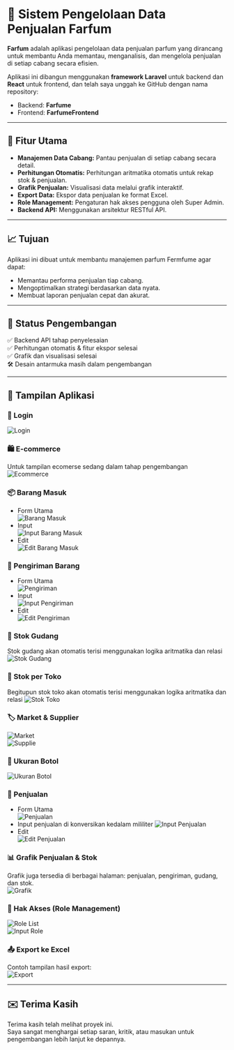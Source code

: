 # 🌸 Sistem Pengelolaan Data Penjualan Farfum

**Farfum** adalah aplikasi pengelolaan data penjualan parfum yang dirancang untuk membantu Anda memantau, menganalisis, dan mengelola penjualan di setiap cabang secara efisien.

Aplikasi ini dibangun menggunakan **framework Laravel** untuk backend dan **React** untuk frontend, dan telah saya unggah ke GitHub dengan nama repository:  
- Backend: **Farfume**  
- Frontend: **FarfumeFrontend**

---

## 🎯 Fitur Utama

- **Manajemen Data Cabang:** Pantau penjualan di setiap cabang secara detail.
- **Perhitungan Otomatis:** Perhitungan aritmatika otomatis untuk rekap stok & penjualan.
- **Grafik Penjualan:** Visualisasi data melalui grafik interaktif.
- **Export Data:** Ekspor data penjualan ke format Excel.
- **Role Management:** Pengaturan hak akses pengguna oleh Super Admin.
- **Backend API:** Menggunakan arsitektur RESTful API.

---

## 📈 Tujuan

Aplikasi ini dibuat untuk membantu manajemen parfum Fermfume agar dapat:
- Memantau performa penjualan tiap cabang.
- Mengoptimalkan strategi berdasarkan data nyata.
- Membuat laporan penjualan cepat dan akurat.

---

## 🚧 Status Pengembangan

✅ Backend API tahap penyelesaian  
✅ Perhitungan otomatis & fitur ekspor selesai  
✅ Grafik dan visualisasi selesai  
🛠️ Desain antarmuka masih dalam pengembangan

---

## 📸 Tampilan Aplikasi

### 🔐 Login
![Login](gambar/loginfarfum.PNG)

### 🛍️ E-commerce
Untuk tampilan ecomerse sedang dalam tahap pengembangan
![Ecommerce](gambar/ecomerse.PNG)

### 📦 Barang Masuk
- Form Utama  
  ![Barang Masuk](gambar/barangmasuk.PNG)  
- Input  
  ![Input Barang Masuk](gambar/inputmasuk.PNG)  
- Edit  
  ![Edit Barang Masuk](gambar/editmasuk.PNG)

### 🚚 Pengiriman Barang
- Form Utama  
  ![Pengiriman](gambar/pengiriman.PNG)  
- Input  
  ![Input Pengiriman](gambar/inputpengiriman.PNG)  
- Edit  
  ![Edit Pengiriman](gambar/editpengiriman.PNG)

### 🏢 Stok Gudang 
Stok gudang akan otomatis terisi menggunakan logika aritmatika dan relasi
![Stok Gudang](gambar/gudang.PNG)

### 🏬 Stok per Toko 
Begitupun stok toko akan otomatis terisi menggunakan logika aritmatika dan relasi
![Stok Toko](gambar/stok.PNG)

### 🏷️ Market & Supplier
![Market](gambar/market.PNG)  
![Supplie](gambar/supplies.PNG)

### 🧴 Ukuran Botol
![Ukuran Botol](gambar/ukuran.PNG)

### 💸 Penjualan
- Form Utama  
  ![Penjualan](gambar/jual.PNG)  
- Input penjualan di konversikan kedalam mililiter
  ![Input Penjualan](gambar/inputpenjualan.PNG)  
- Edit  
  ![Edit Penjualan](gambar/editjual.PNG)

### 📊 Grafik Penjualan & Stok
Grafik juga tersedia di berbagai halaman: penjualan, pengiriman, gudang, dan stok.  
![Grafik](gambar/grafik.PNG)

### 🔐 Hak Akses (Role Management)
![Role List](gambar/rolerolerole.PNG)  
![Input Role](gambar/roleinput.PNG)

### 📤 Export ke Excel
Contoh tampilan hasil export:  
![Export](gambar/exsel.PNG)

---

## ✉️ Terima Kasih

Terima kasih telah melihat proyek ini.  
Saya sangat menghargai setiap saran, kritik, atau masukan untuk pengembangan lebih lanjut ke depannya.
